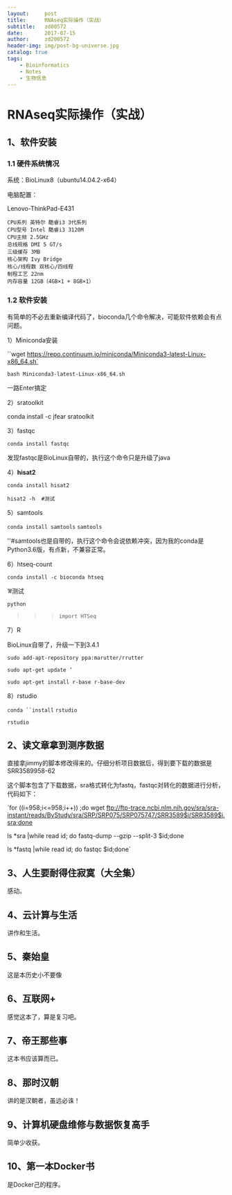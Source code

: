 ```yaml
---
layout:     post
title:      RNAseq实际操作（实战） 
subtitle:   zd00572
date:       2017-07-15
author:     zd200572
header-img: img/post-bg-universe.jpg
catalog: true
tags:
    - Bioinformatics
    - Notes
    - 生物信息
---
```


# RNAseq实际操作（实战） #
## 1、软件安装 ##
### 1.1 硬件系统情况

系统：BioLinux8（ubuntu14.04.2-x64）

电脑配置：

Lenovo-ThinkPad-E431

    CPU系列 英特尔 酷睿i3 3代系列
    CPU型号 Intel 酷睿i3 3120M
    CPU主频 2.5GHz
    总线规格 DMI 5 GT/s
    三级缓存 3MB
    核心架构 Ivy Bridge
    核心/线程数 双核心/四线程
    制程工艺 22nm
    内存容量 12GB（4GB×1 + 8GB×1）
### 1.2 软件安装

有简单的不必去重新编译代码了，bioconda几个命令解决，可能软件依赖会有点问题。

1）Miniconda安装

 ``wget https://repo.continuum.io/miniconda/Miniconda3-latest-Linux-x86_64.sh`

`bash Miniconda3-latest-Linux-x86_64.sh`

一路Enter搞定

2）sratoolkit

conda install -c jfear sratoolkit  

3）fastqc

`conda install fastqc`

发现fastqc是BioLinux自带的，执行这个命令只是升级了java

4）**hisat2**

`conda install hisat2`

`hisat2 -h  #测试`

5）samtools

`conda install samtools`
`samtools`

''#samtools也是自带的，执行这个命令会说依赖冲突，因为我的conda是Python3.6版，有点新，不兼容正常。

6）htseq-count

`conda install -c bioconda htseq` 

’#测试

`python`
>>>`import HTSeq`

7）R 

BioLinux自带了，升级一下到3.4.1

`sudo add-apt-repository ppa:marutter/rrutter` 

`sudo apt-get update ‘`

`sudo apt-get install r-base r-base-dev` 

8）rstudio

`conda ``install` `rstudio`

`rstudio`



## 2、读文章拿到测序数据 ##

直接拿jimmy的脚本修改得来的。仔细分析项目数据后，得到要下载的数据是SRR3589958-62

这个脚本包含了下载数据，sra格式转化为fastq，fastqc对转化的数据进行分析，代码如下：

`for ((i=958;i<=958;i++)) ;do wget ftp://ftp-trace.ncbi.nlm.nih.gov/sra/sra-instant/reads/ByStudy/sra/SRP/SRP075/SRP075747/SRR3589$i/SRR3589$i.sra;done

ls *sra |while read id; do fastq-dump --gzip --split-3 $id;done

ls *fastq |while read id; do fastqc $id;done`



## 3、人生要耐得住寂寞（大全集） ##
感动。
## 4、云计算与生活 ##

讲作和生活。

## 5、秦始皇 ##
这是本历史小不要像

## 6、互联网+ ##

感觉这本了，算是复习吧。

## 7、​帝王那些事 ##

这本书应该算而已。

## 8、那时汉朝 ##

讲的是汉朝者，虽远必诛！

## 9、计算机硬盘维修与数据恢复高手 ##

简单少收获。

## 10、第一本Docker书 ##

是Docker己的程序。

